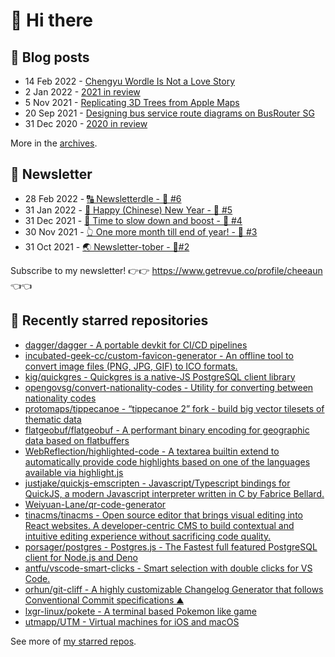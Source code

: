 # 👋 Hi there

## 📝 Blog posts

<!-- feed start -->
- 14 Feb 2022 - [Chengyu Wordle Is Not a Love Story](https://cheeaun.com/blog/2022/02/chengyu-wordle-is-not-a-love-story/)
- 2 Jan 2022 - [2021 in review](https://cheeaun.com/blog/2022/01/2021-in-review/)
- 5 Nov 2021 - [Replicating 3D Trees from Apple Maps](https://cheeaun.com/blog/2021/11/replicating-3d-trees-apple-maps/)
- 20 Sep 2021 - [Designing bus service route diagrams on BusRouter SG](https://cheeaun.com/blog/2021/09/bus-service-route-diagrams-busrouter-sg/)
- 31 Dec 2020 - [2020 in review](https://cheeaun.com/blog/2020/12/2020-in-review/)
<!-- feed end -->

More in the [archives](https://cheeaun.com/blog/archives/).

## 📰 Newsletter

<!-- newsletter start -->
- 28 Feb 2022 - [🔠 Newsletterdle - 🥫 #6](https://www.getrevue.co/profile/cheeaun/issues/newsletterdle-6-1014288)
- 31 Jan 2022 - [🧧 Happy (Chinese) New Year - 🥫 #5](https://www.getrevue.co/profile/cheeaun/issues/happy-chinese-new-year-5-963222)
- 31 Dec 2021 - [🥃 Time to slow down and boost - 🥫 #4](https://www.getrevue.co/profile/cheeaun/issues/time-to-slow-down-and-boost-4-906334)
- 30 Nov 2021 - [👆 One more month till end of year! - 🥫 #3](https://www.getrevue.co/profile/cheeaun/issues/one-more-month-till-end-of-year-3-835833)
- 31 Oct 2021 - [🌏 Newsletter-tober - 🥫#2](https://www.getrevue.co/profile/cheeaun/issues/newsletter-tober-2-788703)
<!-- newsletter end -->

Subscribe to my newsletter! 👉👉 https://www.getrevue.co/profile/cheeaun 👈👈

## 🌟 Recently starred repositories

<!-- starred repos start -->
- [dagger/dagger - A portable devkit for CI/CD pipelines](https://github.com/dagger/dagger)
- [incubated-geek-cc/custom-favicon-generator - An offline tool to convert image files (PNG, JPG, GIF) to ICO formats.](https://github.com/incubated-geek-cc/custom-favicon-generator)
- [kig/quickgres - Quickgres is a native-JS PostgreSQL client library](https://github.com/kig/quickgres)
- [opengovsg/convert-nationality-codes - Utility for converting between nationality codes](https://github.com/opengovsg/convert-nationality-codes)
- [protomaps/tippecanoe - “tippecanoe 2” fork - build big vector tilesets of thematic data](https://github.com/protomaps/tippecanoe)
- [flatgeobuf/flatgeobuf - A performant binary encoding for geographic data based on flatbuffers](https://github.com/flatgeobuf/flatgeobuf)
- [WebReflection/highlighted-code - A textarea builtin extend to automatically provide code highlights based on one of the languages available via highlight.js](https://github.com/WebReflection/highlighted-code)
- [justjake/quickjs-emscripten - Javascript/Typescript bindings for QuickJS, a modern Javascript interpreter written in C by Fabrice Bellard.](https://github.com/justjake/quickjs-emscripten)
- [Weiyuan-Lane/qr-code-generator](https://github.com/Weiyuan-Lane/qr-code-generator)
- [tinacms/tinacms - Open source editor that brings visual editing into React websites. A developer-centric CMS to build contextual and intuitive editing experience without sacrificing code quality.](https://github.com/tinacms/tinacms)
- [porsager/postgres - Postgres.js - The Fastest full featured PostgreSQL client for Node.js and Deno](https://github.com/porsager/postgres)
- [antfu/vscode-smart-clicks - Smart selection with double clicks for VS Code.](https://github.com/antfu/vscode-smart-clicks)
- [orhun/git-cliff - A highly customizable Changelog Generator that follows Conventional Commit specifications ⛰️ ](https://github.com/orhun/git-cliff)
- [lxgr-linux/pokete - A terminal based Pokemon like game](https://github.com/lxgr-linux/pokete)
- [utmapp/UTM - Virtual machines for iOS and macOS](https://github.com/utmapp/UTM)
<!-- starred repos end -->

See more of [my starred repos](https://github.com/stars/cheeaun/).